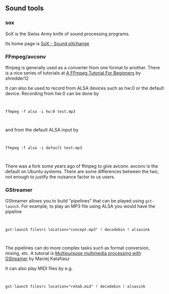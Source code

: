 
##  Sound tools 

###  sox 


SoX is the Swiss Army knife of sound processing programs.


Its home page is [SoX - Sound eXchange](http://sox.sourceforge.net/) 

###  FFmpeg/avconv 


ffmpeg is generally used as a converter from one format to another.
There is a nice series of tutorials at [A FFmpeg Tutorial For Beginners](http://linuxers.org/tutorial/ffmpeg-tutorial-beginners) by shredder12


It can also be used to record from ALSA devices such as hw:0 or the default device.
Recording from hw:0 can be done by

```

	
ffmpeg -f alsa -i hw:0 test.mp3
	
      
```


and from the default ALSA input by

```

	
ffmpeg -f alsa -i default test.mp3
	
      
```


There was a fork some years ago of ffmpeg to give avconv.
avconv is the default on Ubuntu systems. There are
some differences between the two, not enough to
justify the nuisance factor to us users.

###  GStreamer 


GStreamer allows you to build "pipelines" that can be played using `gst-launch`.
For example, to play an MP3 file using ALSA you would have the pipeline

```

	
gst-launch filesrc location="concept.mp3" ! decodebin ! alsasink
	
      
```


The pipelines can do more complex tasks such as format conversion, mixing, etc.
A tutorial is [Multipurpose multimedia processing with GStreamer](http://www.ibm.com/developerworks/aix/library/au-gstreamer.html?ca=dgr-lnxw07GStreamer) by Maciej Katafiasz


It can also play MIDI files by e.g.

```

	
gst-launch filesrc location="rehab.mid" ! decodebin ! alsasink
	
      
```

